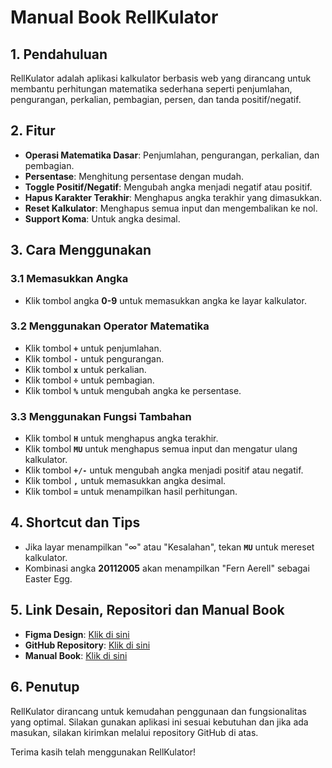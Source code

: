 # Manual Book RellKulator

## 1. Pendahuluan
RellKulator adalah aplikasi kalkulator berbasis web yang dirancang untuk membantu perhitungan matematika sederhana seperti penjumlahan, pengurangan, perkalian, pembagian, persen, dan tanda positif/negatif.

## 2. Fitur
- **Operasi Matematika Dasar**: Penjumlahan, pengurangan, perkalian, dan pembagian.
- **Persentase**: Menghitung persentase dengan mudah.
- **Toggle Positif/Negatif**: Mengubah angka menjadi negatif atau positif.
- **Hapus Karakter Terakhir**: Menghapus angka terakhir yang dimasukkan.
- **Reset Kalkulator**: Menghapus semua input dan mengembalikan ke nol.
- **Support Koma**: Untuk angka desimal.

## 3. Cara Menggunakan

### 3.1 Memasukkan Angka
- Klik tombol angka **0-9** untuk memasukkan angka ke layar kalkulator.

### 3.2 Menggunakan Operator Matematika
- Klik tombol **`+`** untuk penjumlahan.
- Klik tombol **`-`** untuk pengurangan.
- Klik tombol **`x`** untuk perkalian.
- Klik tombol **`÷`** untuk pembagian.
- Klik tombol **`%`** untuk mengubah angka ke persentase.

### 3.3 Menggunakan Fungsi Tambahan
- Klik tombol **`H`** untuk menghapus angka terakhir.
- Klik tombol **`MU`** untuk menghapus semua input dan mengatur ulang kalkulator.
- Klik tombol **`+/-`** untuk mengubah angka menjadi positif atau negatif.
- Klik tombol **`,`** untuk memasukkan angka desimal.
- Klik tombol **`=`** untuk menampilkan hasil perhitungan.

## 4. Shortcut dan Tips
- Jika layar menampilkan "∞" atau "Kesalahan", tekan **`MU`** untuk mereset kalkulator.
- Kombinasi angka **20112005** akan menampilkan "Fern Aerell" sebagai Easter Egg.

## 5. Link Desain, Repositori dan Manual Book
- **Figma Design**: [Klik di sini](https://www.figma.com/design/1hk4GEFzVSF9iMyoRFg7KT/RellKulator?node-id=0-1&t=zyEoVKKgG9C0lXFp-1)
- **GitHub Repository**: [Klik di sini](https://github.com/Fern-Aerell/Rellkulator)
- **Manual Book**: [Klik di sini](https://github.com/Fern-Aerell/Rellkulator/blob/main/docs/manual_book.md)

## 6. Penutup
RellKulator dirancang untuk kemudahan penggunaan dan fungsionalitas yang optimal. Silakan gunakan aplikasi ini sesuai kebutuhan dan jika ada masukan, silakan kirimkan melalui repository GitHub di atas.

Terima kasih telah menggunakan RellKulator!